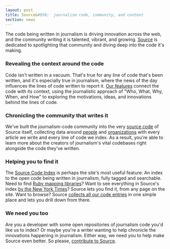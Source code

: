```yaml
---
layout: post
title: Source&#058;  journalism code, community, and context
section: news
---
```


<p class="bodybig">The code being written in journalism is driving innovation across the web, and the community writing it is talented, vibrant, and growing. <a href="http://source.mozillaopennews.org">Source</a> is dedicated to spotlighting that community and diving deep into the code it's making.</p>
<h3>Revealing the context around the code</h3>
Code isn't written in a vacuum. That's true for any line of code that's been written, and it's especially true in journalism, where the news of the day influences the lines of code written to report it. <a href="http://source.mozillaopennews.org/articles/">Our features</a> connect the code with its context, using the journalistic approach of "Who, What, Why, When, and How" to exploring the motivations, ideas, and innovations behind the lines of code.
<h3>Chronicling the community that writes it</h3>
We've built the journalism-code community into the very <a href="https://github.com/mozilla/source/">source code</a> of Source itself, collecting data around <a href="http://source.mozillaopennews.org/people">people</a> and <a href="http://source.mozillaopennews.org/organizations">organizations</a> with every article we write and every line of code we index. As a result, you're able to learn more about the creators of journalism's vital codebases right alongside the code they've written.
<h3>Helping you to find it</h3>
The <a href="http://source.mozillaopennews.org/code/">Source Code Index</a> is perhaps the site's most useful feature: An index to the open code being written in journalism, fully tagged and searchable. Need to find <a href="http://source.mozillaopennews.org/search/?q=ruby+mapping">Ruby mapping libraries</a>? Want to see everything in Source's index <a href="http://source.mozillaopennews.org/search/?q=New+York+Times">by the New York Times</a>? Source lets you find it, from any page on the site. Want to browse? Source <a href="http://source.mozillaopennews.org/code/">collects all our code entries</a> in one simple place and lets you drill down from there.
<h3>We need you too</h3>
Are you a developer with some open repositories of journalism code you'd like us to index? Or maybe you're a writer wanting to help chronicle the innovations happening in journalism. Either way, we need you to help make Source even better. So please, <a href="http://source.mozillaopennews.org/contribute/">contribute to Source</a>.
